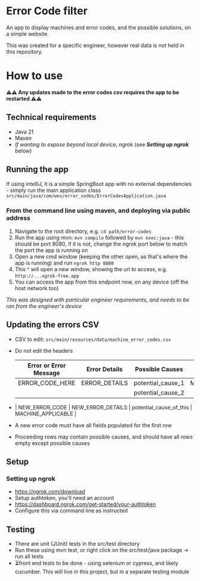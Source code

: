 # Error Code filter 
An app to display machines and error codes, and the possible solutions, on a simple website.

This was created for a specific engineer, however real data is not held in this repository. 

# How to use
**⚠️⚠️ Any updates made to the error codes csv requires the app to be restarted ⚠️⚠️** 

## Technical requirements
- Java 21
- Maven
- _If wanting to expose beyond local device_, ngrok (see **_Setting up ngrok_** below)

## Running the app
If using intelliJ, it is a simple SpringBoot app with no external dependencies - simply run the main application class `src/main/java/com/wes/error_codes/ErrorCodesApplication.java`
### From the command line using maven, and deploying via public address
1. Navigate to the root directory, e.g. `cd path/error-codes`
2. Run the app using mvn: `mvn compile` followed by `mvn exec:java` - this should be port 8080, if it is not, change the ngrok port below to match the port the app is running on
3. Open a new cmd window (keeping the other open, as that's where the app is running) and run `ngrok http 8080`
4. This ^ will open a new window, showing the url to access, e.g. `http://...ngrok-free.app`
5. You can access the app from this endpoint now, on any device (off the host network too)

_This was designed with particular engineer requirements, and needs to be ran from the engineer's device_

## Updating the errors CSV 
- CSV to edit: `src/main/resources/data/machine_error_codes.csv`
- Do not edit the headers

  | Error or Error Message | Error Details      | Possible Causes         | Machine            |
  |------------------------|--------------------|-------------------------|--------------------|
  | ERROR_CODE_HERE        | ERROR_DETAILS      | potential_cause_1       | MACHINE_APPLICABLE |
  |                        |                    | potential_cause_2       |                    |
- | NEW_ERROR_CODE         | NEW_ERROR_DETAILS  | potential_cause_of_this | MACHINE_APPLICABLE |

- A new error code must have all fields populated for the first row
- Proceeding rows may contain possible causes, and should have all rows empty except possible causes

## Setup
### Setting up ngrok 
- https://ngrok.com/download 
- Setup authtoken, you'll need an account 
- https://dashboard.ngrok.com/get-started/your-authtoken 
- Configure this via command line as instructed

## Testing 
- There are unit (JUnit) tests in the src/test directory
- Run these using mvn test, or right click on the src/test/java package -> run all tests 
- ⏳front end tests to be done - using selenium or cypress, and likely cucumber. This will live in this project, but in a separate testing module